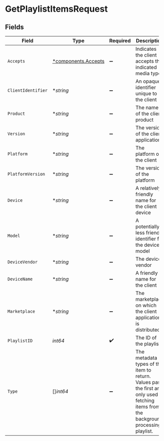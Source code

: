 # GetPlaylistItemsRequest


## Fields

| Field                                                                                                                                     | Type                                                                                                                                      | Required                                                                                                                                  | Description                                                                                                                               | Example                                                                                                                                   |
| ----------------------------------------------------------------------------------------------------------------------------------------- | ----------------------------------------------------------------------------------------------------------------------------------------- | ----------------------------------------------------------------------------------------------------------------------------------------- | ----------------------------------------------------------------------------------------------------------------------------------------- | ----------------------------------------------------------------------------------------------------------------------------------------- |
| `Accepts`                                                                                                                                 | [*components.Accepts](../../models/components/accepts.md)                                                                                 | :heavy_minus_sign:                                                                                                                        | Indicates the client accepts the indicated media types                                                                                    |                                                                                                                                           |
| `ClientIdentifier`                                                                                                                        | **string*                                                                                                                                 | :heavy_minus_sign:                                                                                                                        | An opaque identifier unique to the client                                                                                                 | abc123                                                                                                                                    |
| `Product`                                                                                                                                 | **string*                                                                                                                                 | :heavy_minus_sign:                                                                                                                        | The name of the client product                                                                                                            | Plex for Roku                                                                                                                             |
| `Version`                                                                                                                                 | **string*                                                                                                                                 | :heavy_minus_sign:                                                                                                                        | The version of the client application                                                                                                     | 2.4.1                                                                                                                                     |
| `Platform`                                                                                                                                | **string*                                                                                                                                 | :heavy_minus_sign:                                                                                                                        | The platform of the client                                                                                                                | Roku                                                                                                                                      |
| `PlatformVersion`                                                                                                                         | **string*                                                                                                                                 | :heavy_minus_sign:                                                                                                                        | The version of the platform                                                                                                               | 4.3 build 1057                                                                                                                            |
| `Device`                                                                                                                                  | **string*                                                                                                                                 | :heavy_minus_sign:                                                                                                                        | A relatively friendly name for the client device                                                                                          | Roku 3                                                                                                                                    |
| `Model`                                                                                                                                   | **string*                                                                                                                                 | :heavy_minus_sign:                                                                                                                        | A potentially less friendly identifier for the device model                                                                               | 4200X                                                                                                                                     |
| `DeviceVendor`                                                                                                                            | **string*                                                                                                                                 | :heavy_minus_sign:                                                                                                                        | The device vendor                                                                                                                         | Roku                                                                                                                                      |
| `DeviceName`                                                                                                                              | **string*                                                                                                                                 | :heavy_minus_sign:                                                                                                                        | A friendly name for the client                                                                                                            | Living Room TV                                                                                                                            |
| `Marketplace`                                                                                                                             | **string*                                                                                                                                 | :heavy_minus_sign:                                                                                                                        | The marketplace on which the client application is distributed                                                                            | googlePlay                                                                                                                                |
| `PlaylistID`                                                                                                                              | *int64*                                                                                                                                   | :heavy_check_mark:                                                                                                                        | The ID of the playlist                                                                                                                    |                                                                                                                                           |
| `Type`                                                                                                                                    | []*int64*                                                                                                                                 | :heavy_minus_sign:                                                                                                                        | The metadata types of the item to return.  Values past the first are only used in fetching items from the background processing playlist. |                                                                                                                                           |